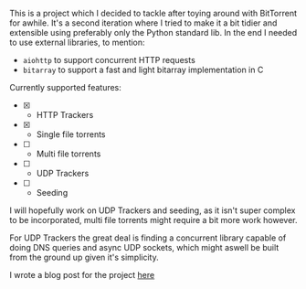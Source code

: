 This is a project which I decided to tackle after toying around with BitTorrent for awhile. It's a second iteration where I tried to make it a bit tidier and extensible using preferably only the Python standard lib. In the end I needed to use external libraries, to mention:
- `aiohttp` to support concurrent HTTP requests
- `bitarray` to support a fast and light bitarray implementation in C

Currently supported features:
- [x] - HTTP Trackers
- [x] - Single file torrents
- [ ] - Multi file torrents
- [ ] - UDP Trackers
- [ ] - Seeding

I will hopefully work on UDP Trackers and seeding, as it isn't super complex to be incorporated, multi file torrents might require a bit more work however.

For UDP Trackers the great deal is finding a concurrent library capable of doing DNS queries and async UDP sockets, which might aswell be built from the ground up given it's simplicity.

I wrote a blog post for the project [here](https://gazev.com/bittorrent)